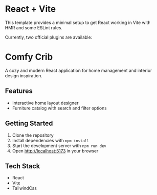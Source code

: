 # React + Vite

This template provides a minimal setup to get React working in Vite with HMR and some ESLint rules.

Currently, two official plugins are available:
# Comfy Crib

A cozy and modern React application for home management and interior design inspiration.

## Features

- Interactive home layout designer
- Furniture catalog with search and filter options


## Getting Started

1. Clone the repository
2. Install dependencies with `npm install`
3. Start the development server with `npm run dev`
4. Open [http://localhost:5173](http://localhost:5173) in your browser

## Tech Stack

- React
- Vite
- TailwindCss
